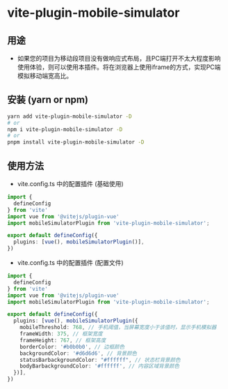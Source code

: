 
# vite-plugin-mobile-simulator

## 用途

- 如果您的项目为移动段项目没有做响应式布局，且PC端打开不太大程度影响使用体验，则可以使用本插件。将在浏览器上使用iframe的方式，实现PC端模拟移动端宽高比。

## 安装 (yarn or npm)

```bash
yarn add vite-plugin-mobile-simulator -D
# or
npm i vite-plugin-mobile-simulator -D
# or
pnpm install vite-plugin-mobile-simulator -D
```

## 使用方法

- vite.config.ts 中的配置插件 (基础使用)

```ts
import {
  defineConfig
} from 'vite'
import vue from '@vitejs/plugin-vue'
import mobileSimulatorPlugin from 'vite-plugin-mobile-simulator';

export default defineConfig({
  plugins: [vue(), mobileSimulatorPlugin()],
})

```

- vite.config.ts 中的配置插件 (配置文件)

```ts
import {
  defineConfig
} from 'vite'
import vue from '@vitejs/plugin-vue'
import mobileSimulatorPlugin from 'vite-plugin-mobile-simulator';

export default defineConfig({
  plugins: [vue(), mobileSimulatorPlugin({
    mobileThreshold: 768, // 手机阈值，当屏幕宽度小于该值时，显示手机模拟器
    frameWidth: 375, // 框架宽度
    frameHeight: 767, // 框架高度
    borderColor: '#b0b0b0', // 边框颜色
    backgroundColor: '#d6d6d6', // 背景颜色
    statusBarbackgroundColor: "#ffffff", // 状态栏背景颜色
    bodyBarbackgroundColor: '#ffffff', // 内容区域背景颜色
  })],
})

```